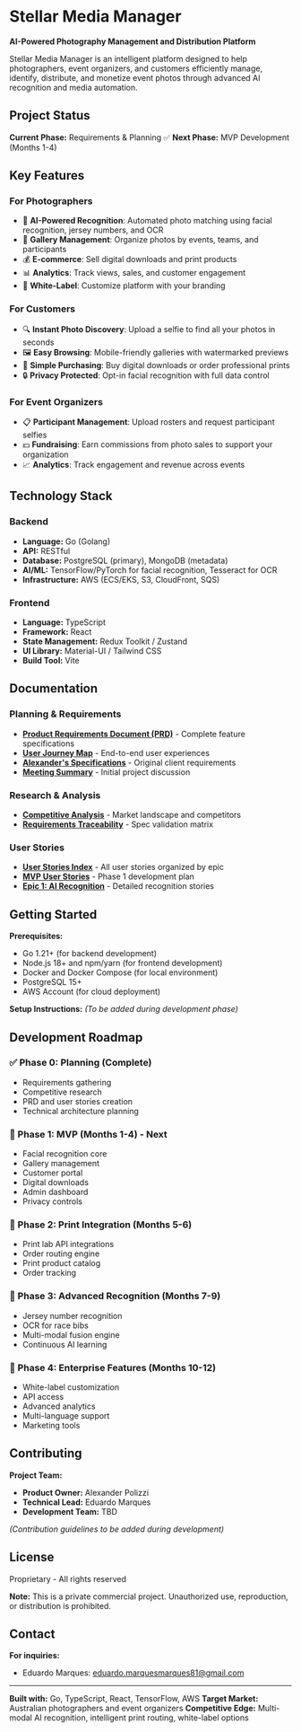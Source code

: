 # Stellar Media Manager

**AI-Powered Photography Management and Distribution Platform**

Stellar Media Manager is an intelligent platform designed to help photographers, event organizers, and customers efficiently manage, identify, distribute, and monetize event photos through advanced AI recognition and media automation.

## Project Status

**Current Phase:** Requirements & Planning ✅
**Next Phase:** MVP Development (Months 1-4)

## Key Features

### For Photographers
- 🤖 **AI-Powered Recognition**: Automated photo matching using facial recognition, jersey numbers, and OCR
- 📸 **Gallery Management**: Organize photos by events, teams, and participants
- 💰 **E-commerce**: Sell digital downloads and print products
- 📊 **Analytics**: Track views, sales, and customer engagement
- 🎨 **White-Label**: Customize platform with your branding

### For Customers
- 🔍 **Instant Photo Discovery**: Upload a selfie to find all your photos in seconds
- 🖼️ **Easy Browsing**: Mobile-friendly galleries with watermarked previews
- 🛒 **Simple Purchasing**: Buy digital downloads or order professional prints
- 🔒 **Privacy Protected**: Opt-in facial recognition with full data control

### For Event Organizers
- 📋 **Participant Management**: Upload rosters and request participant selfies
- 💵 **Fundraising**: Earn commissions from photo sales to support your organization
- 📈 **Analytics**: Track engagement and revenue across events

## Technology Stack

### Backend
- **Language:** Go (Golang)
- **API:** RESTful
- **Database:** PostgreSQL (primary), MongoDB (metadata)
- **AI/ML:** TensorFlow/PyTorch for facial recognition, Tesseract for OCR
- **Infrastructure:** AWS (ECS/EKS, S3, CloudFront, SQS)

### Frontend
- **Language:** TypeScript
- **Framework:** React
- **State Management:** Redux Toolkit / Zustand
- **UI Library:** Material-UI / Tailwind CSS
- **Build Tool:** Vite

## Documentation

### Planning & Requirements
- **[Product Requirements Document (PRD)](project-design/PRD.md)** - Complete feature specifications
- **[User Journey Map](project-design/user-journey.md)** - End-to-end user experiences
- **[Alexander's Specifications](project-design/alex_specs.md)** - Original client requirements
- **[Meeting Summary](project-design/first_meeting_summary-en.md)** - Initial project discussion

### Research & Analysis
- **[Competitive Analysis](project-design/research/competitive-analysis.md)** - Market landscape and competitors
- **[Requirements Traceability](project-design/requirements-traceability.md)** - Spec validation matrix

### User Stories
- **[User Stories Index](user-stories/README.md)** - All user stories organized by epic
- **[MVP User Stories](user-stories/mvp-stories.md)** - Phase 1 development plan
- **[Epic 1: AI Recognition](user-stories/epic-01-ai-recognition.md)** - Detailed recognition stories

## Getting Started

**Prerequisites:**
- Go 1.21+ (for backend development)
- Node.js 18+ and npm/yarn (for frontend development)
- Docker and Docker Compose (for local environment)
- PostgreSQL 15+
- AWS Account (for cloud deployment)

**Setup Instructions:**
_(To be added during development phase)_

## Development Roadmap

### ✅ Phase 0: Planning (Complete)
- Requirements gathering
- Competitive research
- PRD and user stories creation
- Technical architecture planning

### 🚧 Phase 1: MVP (Months 1-4) - Next
- Facial recognition core
- Gallery management
- Customer portal
- Digital downloads
- Admin dashboard
- Privacy controls

### 📅 Phase 2: Print Integration (Months 5-6)
- Print lab API integrations
- Order routing engine
- Print product catalog
- Order tracking

### 📅 Phase 3: Advanced Recognition (Months 7-9)
- Jersey number recognition
- OCR for race bibs
- Multi-modal fusion engine
- Continuous AI learning

### 📅 Phase 4: Enterprise Features (Months 10-12)
- White-label customization
- API access
- Advanced analytics
- Multi-language support
- Marketing tools

## Contributing

**Project Team:**
- **Product Owner:** Alexander Polizzi
- **Technical Lead:** Eduardo Marques
- **Development Team:** TBD

_(Contribution guidelines to be added during development)_

## License

Proprietary - All rights reserved

**Note:** This is a private commercial project. Unauthorized use, reproduction, or distribution is prohibited.

## Contact

**For inquiries:**
- Eduardo Marques: eduardo.marquesmarques81@gmail.com

---

**Built with:** Go, TypeScript, React, TensorFlow, AWS
**Target Market:** Australian photographers and event organizers
**Competitive Edge:** Multi-modal AI recognition, intelligent print routing, white-label options
